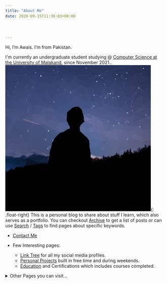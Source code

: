 ```yaml
---
title: "About Me"
date: 2020-09-15T11:30:03+00:00



---
```


Hi, I’m Awais. I’m from Pakistan. 

I'm currently an undergraduate student studying @ [<u>Computer Science at the University of Malakand</u>](http://uom.edu.pk), since November 2021..
![Image](/static/awais.png){: .float-right}
This is a personal blog to share about stuff I learn, which also serves as a portfolio.
You can checkout [<u>Archive</u>](http://awaismustafa.com/archives) to get a list of posts or can use [<u>Search</u>](http://awaismustafa.com/search) / [<u>Tags</u>](http://awaismustafa.com/tags) to find pages about specific keywords.

- [<u>Contact Me</u>](http://awaismustafa.com/contact)

- Few Interesting pages:
    -  [<u>Link Tree</u>](http://awaismustafa.com/links) for all my social media profiles.
    -  [<u>Personal Projects</u>](http://awaismustafa.com/projects) built in free time and during weekends.
    -  [<u>Education</u>](http://awaismustafa.com/blog/certification/) and Certifications which includes courses completed.

<details>
  <summary>Other Pages you can visit...</summary>
  
 - [<u>Favorite Quotes</u>](http://awaismustafa.com/blog/fquotes/)
  
</details>
